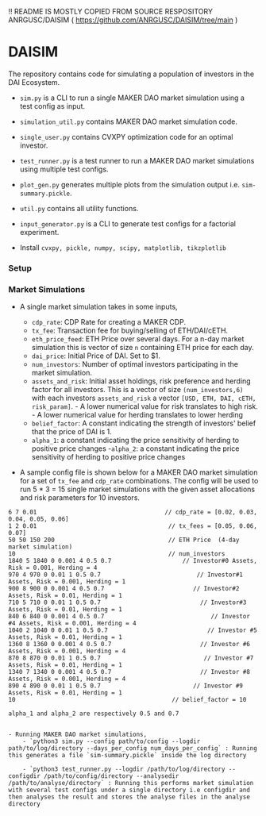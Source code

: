 !! README IS MOSTLY COPIED FROM SOURCE RESPOSITORY ANRGUSC/DAISIM ( https://github.com/ANRGUSC/DAISIM/tree/main )

# DAISIM
The repository contains code for simulating a population of investors in the DAI Ecosystem. 

- `sim.py` is a CLI to run a single MAKER DAO market simulation using a test config as input.
- `simulation_util.py` contains MAKER DAO market simulation code.
- `single_user.py` contains CVXPY optimization code for an optimal investor.
- `test_runner.py` is a test runner to run a MAKER DAO market simulations using multiple test configs.
- `plot_gen.py` generates multiple plots from the simulation output i.e. `sim-summary.pickle`.
- `util.py` contains all utility functions.
- `input_generator.py` is a CLI to generate test configs for a factorial experiment.

- Install `cvxpy, pickle, numpy, scipy, matplotlib, tikzplotlib`
### Setup

### Market Simulations
- A single market simulation takes in some inputs,
    - `cdp_rate`: CDP Rate for creating a MAKER CDP.
    - `tx_fee`: Transaction fee for buying/selling of ETH/DAI/cETH.
    - `eth_price_feed`: ETH Price over several days. For a n-day market simulation this is vector of size `n` containing ETH price for each day. 
    - `dai_price`: Initial Price of DAI. Set to $1.
    - `num_investors`: Number of optimal investors participating in the market simulation.
    - `assets_and_risk`: Initial asset holdings, risk preference and herding factor for all investors. This is a vector of size `(num_investors,6)` with each 
    investors `assets_and_risk` a vector `[USD, ETH, DAI, cETH, risk_param]`.
            - A lower numerical value for risk translates to high risk.
            - A lower numerical value for herding translates to lower herding
    - `belief_factor`: A constant indicating the strength of investors' belief that the price of DAI is 1.
    - `alpha_1`: a constant indicating the price sensitivity of herding to positive price changes
    -`alpha_2`: a constant indicating the price sensitivity of herding to positive price changes
    
   

- A sample config file is shown below for a MAKER DAO market simulation for a set of `tx_fee` and `cdp_rate` combinations. The config
will be used to run 5 * 3 = 15 single market simulations with the given asset allocations and risk parameters for 10 investors.
```editorconfig
6 7 0.01                                    // cdp_rate = [0.02, 0.03, 0.04, 0.05, 0.06]
1 2 0.01                                     // tx_fees = [0.05, 0.06, 0.07]
50 50 150 200                                // ETH Price  (4-day market simulation)
10                                           // num_investors
1840 5 1840 0 0.001 4 0.5 0.7                    // Investor#0 Assets, Risk = 0.001, Herding = 4
970 4 970 0 0.01 1 0.5 0.7                           // Investor#1 Assets, Risk = 0.001, Herding = 1
900 8 900 0 0.001 4 0.5 0.7                         // Investor#2 Assets, Risk = 0.01, Herding = 1
710 5 710 0 0.01 1 0.5 0.7                            // Investor#3 Assets, Risk = 0.01, Herding = 1
840 6 840 0 0.001 4 0.5 0.7                              // Investor #4 Assets, Risk = 0.001, Herding = 4
1040 2 1040 0 0.01 1 0.5 0.7                            // Investor #5 Assets, Risk = 0.01, Herding = 1
1360 8 1360 0 0.001 4 0.5 0.7                         // Investor #6 Assets, Risk = 0.001, Herding = 4
870 8 870 0 0.01 1 0.5 0.7                             // Investor #7 Assets, Risk = 0.01, Herding = 1
1340 7 1340 0 0.001 4 0.5 0.7                         // Investor #8 Assets, Risk = 0.001, Herding = 4
890 4 890 0 0.01 1 0.5 0.7                          // Investor #9 Assets, Risk = 0.01, Herding = 1
10                                            // belief_factor = 10

alpha_1 and alpha_2 are respectively 0.5 and 0.7


- Running MAKER DAO market simulations,
    - `python3 sim.py --config path/to/config --logdir path/to/log/directory --days_per_config num_days_per_config` : Running this generates a file `sim-summary.pickle` inside the log directory

    - `python3 test_runner.py --logdir /path/to/log/directory --configdir /path/to/config/directory --analysedir /path/to/analyse/directory` : Running this performs market simulation with several test configs under a single directory i.e configdir and then analyses the result and stores the analyse files in the analyse directory
